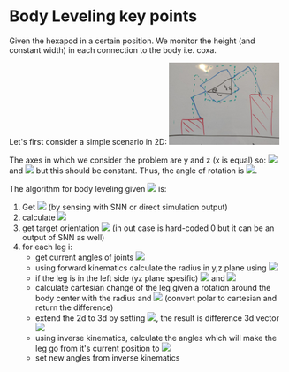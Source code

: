 # Body Leveling key points

Given the hexapod in a certain position.
We monitor the height (and constant width) in each connection to the body i.e. coxa.

Let's first consider a simple scenario in 2D:
<img src="../images/body_leveling.jpg" width=200>

The axes in which we consider the problem are y and z (x is equal) so: <img src="https://render.githubusercontent.com/render/math?math=h=h_2-h_1"> and <img src="https://render.githubusercontent.com/render/math?math=w=w_2-w_1"> but this should be constant. Thus, the angle of rotation is <img src="https://render.githubusercontent.com/render/math?math=\theta=arctan(\frac{h}{w})">.

The algorithm for body leveling given <img src="https://render.githubusercontent.com/render/math?math=\theta"> is:
1. Get <img src="https://render.githubusercontent.com/render/math?math=h_1,w_1,h_2,w_2"> (by sensing with SNN or direct simulation output)
2. calculate <img src="https://render.githubusercontent.com/render/math?math=\theta">
3. get target orientation <img src="https://render.githubusercontent.com/render/math?math=\theta'"> (in out case is hard-coded 0 but it can be an output of SNN as well)
4. for each leg i:
   - get current angles of joints  <img src="https://render.githubusercontent.com/render/math?math=q_i">
   - using forward kinematics calculate the radius in y,z plane using <img src="https://render.githubusercontent.com/render/math?math=q_i">
   - if the leg is in the left side (yz plane spesific) <img src="https://render.githubusercontent.com/render/math?math=\theta=\theta-\pi'"> and  <img src="https://render.githubusercontent.com/render/math?math=\theta'=\theta'-\pi'">
   - calculate cartesian change of the leg given a rotation around the body center with the radius and <img src="https://render.githubusercontent.com/render/math?math=\theta'"> (convert polar to cartesian and return the difference)
   - extend the 2d to 3d by setting <img src="https://render.githubusercontent.com/render/math?math=x=0">, the result is difference 3d vector <img src="https://render.githubusercontent.com/render/math?math=d_i">
   - using inverse kinematics, calculate the angles which will make the leg go from it's current position to <img src="https://render.githubusercontent.com/render/math?math=-d_i">
   - set new angles from inverse kinematics


